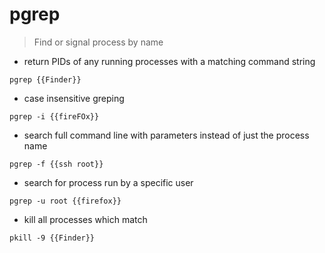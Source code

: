 # pgrep

> Find or signal process by name

- return PIDs of any running processes with a matching command string 

`pgrep {{Finder}}`

- case insensitive greping

`pgrep -i {{fireFOx}}`

- search full command line with parameters instead of just the process name

`pgrep -f {{ssh root}}`

- search for process run by a specific user

`pgrep -u root {{firefox}}`

- kill all processes which match

`pkill -9 {{Finder}}`
